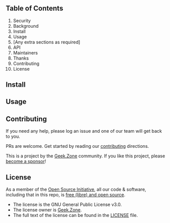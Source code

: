 [//]: # (STANDARD README)
[//]: # (https://github.com/RichardLitt/standard-readme)
[//]: # (----------------------------------------------)
[//]: # (Uncomment optional sections as required)
[//]: # (----------------------------------------------)

[//]: # (Title)
[//]: # (Match repository name)
[//]: # (REQUIRED)

#  

[//]: # (Banner)
[//]: # (OPTIONAL)
[//]: # (Must not have its own title)
[//]: # (Must link to local image in current repository)


[//]: # (Badges)
[//]: # (OPTIONAL)
[//]: # (Must not have its own title)


[//]: # (Short description)
[//]: # (REQUIRED)
[//]: # (An overview of the intentions of this repo)
[//]: # (Must not have its own title)
[//]: # (Must be less than 120 characters)
[//]: # (Must match GitHub's description)


[//]: # (Long Description)
[//]: # (OPTIONAL)
[//]: # (Must not have its own title)
[//]: # (A detailed description of the repo)

## Table of Contents

[//]: # (REQUIRED)
[//]: # (Delete as appropriate)

1. Security
1. Background
1. Install
1. Usage
1. [Any extra sections as required]
1. API
1. Maintainers
1. Thanks
1. Contributing
1. License

[//]: # (## Security)
[//]: # (OPTIONAL)
[//]: # (May go here if it is important to highlight security concerns.)


[//]: # (## Background)
[//]: # (OPTIONAL)
[//]: # (Explain the motivation and abstract dependencies for this repo)

## Install

[//]: # (Explain how to install the thing.)
[//]: # (OPTIONAL IF documentation repo)
[//]: # (ELSE REQUIRED)

## Usage
[//]: # (REQUIRED)
[//]: # (Explain what the thing does. Use screenshots and/or videos.)


[//]: # (Extra sections)
[//]: # (OPTIONAL)
[//]: # (This should not be called "Extra Sections".)
[//]: # (This is a space for ≥0 sections to be included,)
[//]: # (each of which must have their own titles.)


[//]: # (## API)
[//]: # (OPTIONAL)
[//]: # (Describe exported functions and objects)


[//]: # (## Maintainers)
[//]: # (OPTIONAL)
[//]: # (List maintainers for this repository)
[//]: # (along with one way of contacting them - GitHub link or email.)


[//]: # (## Thanks)
[//]: # (OPTIONAL)
[//]: # (State anyone or anything that significantly)
[//]: # (helped with the development of this project)


<!-- !!!!!!!!!!!!!!!!!!!!!!!!!!!!!!!!!!!!!!!!!!! -->
<!-- !!!!!   DO NOT EDIT BELOW THIS LINE   !!!!! -->
<!-- !!!!!!!!!!!!!!!!!!!!!!!!!!!!!!!!!!!!!!!!!!! -->

## Contributing
[//]: # (REQUIRED)
If you need any help, please log an issue and one of our team will get back to you.

PRs are welcome. Get started by reading our
[contributing](https://github.com/GeekZoneHQ/contributing) directions.

This is a project by the [Geek.Zone](https://Geek.Zone) community. If you like
this project, please [become a sponsor](https://github.com/sponsors/GeekZoneHQ)!

## License
[//]: # (REQUIRED)
As a member of the
[Open Source Initiative](https://opensource.org/osi-affiliate-membership),
all our code & software, including that in this repo,
is [free (libre) and open source](https://en.wikipedia.org/wiki/Free_and_open-source_software).

- The license is the GNU General Public License v3.0.
- The license owner is [Geek.Zone](http://Geek.Zone).
- The full text of the license can be found in the [LICENSE](LICENSE) file.
